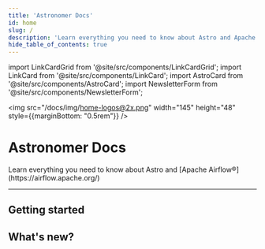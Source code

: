 ```yaml
---
title: 'Astronomer Docs'
id: home
slug: /
description: 'Learn everything you need to know about Astro and Apache Airflow®'
hide_table_of_contents: true
---
```


import LinkCardGrid from '@site/src/components/LinkCardGrid';
import LinkCard from '@site/src/components/LinkCard';
import AstroCard from '@site/src/components/AstroCard';
import NewsletterForm from '@site/src/components/NewsletterForm';

<img src="/docs/img/home-logos@2x.png" width="145" height="48" style={{marginBottom: "0.5rem"}} />

# Astronomer Docs

<p className="DocItem__header-description">Learn everything you need to know about Astro and [Apache Airflow®](https://airflow.apache.org/)</p>

---

<AstroCard />

## Getting started

<LinkCardGrid>
  <LinkCard topIcon label="Get started with the Astro CLI" description="The Astro CLI is the command line interface for data orchestration. It's the easiest way to get started with Apache Airflow® and can be used with all Astronomer products." href="/astro/cli/overview" icon="/docs/img/code-icon.svg" />
  <LinkCard topIcon label="Understand Apache Airflow® concepts" description="Learn about the fundamentals of how Airflow works and best practices for running it at scale." href="/learn/category/airflow-concepts" icon="/docs/img/airflow-logo-85x85.png" />
  <LinkCard topIcon label="Explore Apache Airflow® tutorials" description="Follow step-by-step instructions to get Airflow up and running for any use case." href="/learn/category/airflow-tutorials" icon="/docs/img/doc-icon.svg" />
</LinkCardGrid>

## What's new?

<LinkCardGrid>
  <LinkCard truncate label="Astro Python SDK" description="Simplify ELT pipeline writing using a new SDK from Astronomer." href="/learn/astro-python-sdk" />
  <LinkCard truncate label="Worker queues" description="Run tasks in worker queues which are optimized for their execution." href="/astro/configure-worker-queues" />
  <LinkCard truncate label="Release notes" description="A complete record of the latest changes to Astro." href="/astro/release-notes" />
</LinkCardGrid>
